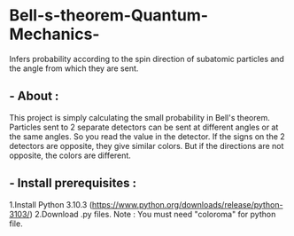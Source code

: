 # Bell-s-theorem-Quantum-Mechanics-
Infers probability according to the spin direction of subatomic particles and the angle from which they are sent.
## - About :
<p>This project is simply calculating the small probability in Bell's theorem. Particles sent to 2 separate detectors can be sent at different angles or at the same angles. So you read the value in the detector. If the signs on the 2 detectors are opposite, they give similar colors. But if the directions are not opposite, the colors are different.</p>
 
 ## - Install prerequisites :
  1.Install Python 3.10.3 (https://www.python.org/downloads/release/python-3103/)
  2.Download .py files.
  Note : You must need "coloroma"  for python file.
